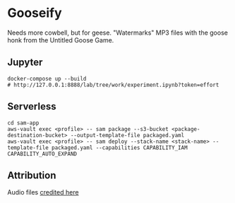 # Gooseify

Needs more cowbell, but for geese. "Watermarks" MP3 files with the goose honk from the Untitled Goose Game.

## Jupyter

```shell
docker-compose up --build
# http://127.0.0.1:8888/lab/tree/work/experiment.ipynb?token=effort
```

## Serverless

```shell
cd sam-app
aws-vault exec <profile> -- sam package --s3-bucket <package-destination-bucket> --output-template-file packaged.yaml
aws-vault exec <profile> -- sam deploy --stack-name <stack-name> --template-file packaged.yaml --capabilities CAPABILITY_IAM CAPABILITY_AUTO_EXPAND
```

## Attribution

Audio files [credited here](./media/CREDITS.md)
